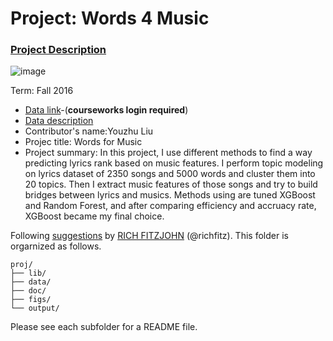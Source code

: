 # Project: Words 4 Music

### [Project Description](doc/Project4_desc.md)

![image](http://cdn.newsapi.com.au/image/v1/f7131c018870330120dbe4b73bb7695c?width=650)

Term: Fall 2016

+ [Data link](https://courseworks2.columbia.edu/courses/11849/files/folder/Project_Files?preview=763391)-(**courseworks login required**)
+ [Data description](doc/readme.html)
+ Contributor's name:Youzhu Liu
+ Projec title: Words for Music
+ Project summary: In this project, I use different methods to find a way predicting lyrics rank based on music features. I perform topic modeling on lyrics dataset of 2350 songs and 5000 words and cluster them into 20 topics. Then I extract music features of those songs and try to build bridges between lyrics and musics. Methods using are tuned XGBoost and Random Forest, and after comparing efficiency and accruacy rate, XGBoost became my final choice. 
	
Following [suggestions](http://nicercode.github.io/blog/2013-04-05-projects/) by [RICH FITZJOHN](http://nicercode.github.io/about/#Team) (@richfitz). This folder is orgarnized as follows.

```
proj/
├── lib/
├── data/
├── doc/
├── figs/
└── output/
```

Please see each subfolder for a README file.
